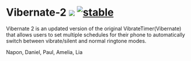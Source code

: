 # Vibernate-2   [<img src="https://img.shields.io/badge/status-published-brightgreen.svg">](https://play.google.com/store/apps/details?id=com.napontaratan.vibernate)  [![stable](http://badges.github.io/stability-badges/dist/stable.svg)](http://github.com/badges/stability-badges)

Vibernate 2 is an updated version of the original VibrateTimer(Vibernate) that allows users to set multiple schedules for their phone to automatically switch between vibrate/silent and normal ringtone modes.

Napon, Daniel, Paul, Amelia, Lia
